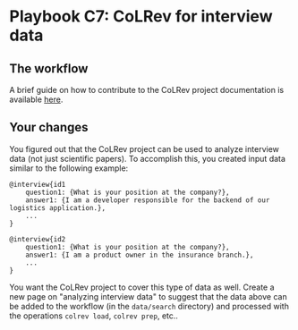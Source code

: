 # Playbook C7: CoLRev for interview data

## The workflow

A brief guide on how to contribute to the CoLRev project documentation is available [here](contribute-to-docs.md).

## Your changes

You figured out that the CoLRev project can be used to analyze interview data (not just scientific papers). To accomplish this, you created input data similar to the following example:

```
@interview{id1
    question1: {What is your position at the company?},
    answer1: {I am a developer responsible for the backend of our logistics application.},
    ...
}

@interview{id2
    question1: {What is your position at the company?},
    answer1: {I am a product owner in the insurance branch.},
    ...
}

```

You want the CoLRev project to cover this type of data as well. Create a new page on "analyzing interview data" to suggest that the data above can be added to the workflow (in the `data/search` directory) and processed with the operations `colrev load`, `colrev prep`, etc..
